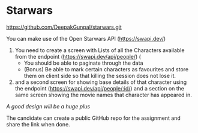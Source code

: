 # Starwars


https://github.com/DeepakGunpal/starwars.git

You can make use of the Open Starwars API (https://swapi.dev/)
1. You need to create a screen with Lists of all the Characters available from the endpoint (https://swapi.dev/api/people/) (
     - You should be able to paginate through the data
     - (Bonus) Be able to mark certain characters as favourites and store them on client side so that killing the session does not lose it.
2. and a second screen for showing base details of that character using the endpoint (https://swapi.dev/api/people/:id/) and a section on the same screen showing the movie names that character has appeared in.

*A good design will be a huge plus*

The candidate can create a public GitHub repo for the assignment and share the link when done.